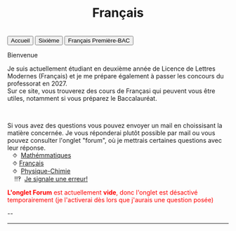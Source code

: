 
<html>
 <title>Mathématiques</title>
 <head>
    <meta charset="utf-8"/>
    <link href="style.css" rel="stylesheet" type="text/css"/>
    <meta name="viewport" content="width=device-width, initial-scale=1">
    <link rel="stylesheet" href="https://www.w3schools.com/w3css/4/w3.css">
    <meta name="viewport" content="width=device-width, initial-scale=1" />
    <link rel="stylesheet" href="https://www.w3schools.com/w3css/4/w3.css" />
    <script src="s.js" data-import=""></script>
 </head>
 <body onload="body()">
 <center><h1 id="h1">Français</h1></center>
 <br>
 <div class="w3-container">
  
 </div>

 <div class="w3-bar w3-black">
  <button class="w3-bar-item w3-button" onclick="openCity('Ac')">Accueil</button>
  <button class="w3-bar-item w3-button" onclick="openCity('Six')">Sixième</button>
  <!--<button class="w3-bar-item w3-button" onclick="openCity('Cinq')">Cinquième</button>
  <button class="w3-bar-item w3-button" onclick="openCity('Quatre')">Quatrième</button>
  <button class="w3-bar-item w3-button" onclick="openCity('Trois')">Troisième</button>
  <button class="w3-bar-item w3-button" onclick="openCity('Seconde')">Seconde</button>-->
  <button class="w3-bar-item w3-button" onclick="openCity('Français')">Français Première-BAC</button>
  <!--<button class="w3-bar-item w3-button" onclick="openCity('Forum')">Forum</button>-->
 </div>
 <div id="Ac" class="w3-container city">
  <p id="para2">Bienvenue</p>
  <p id="para3">Je suis actuellement étudiant en deuxième année de Licence de Lettres Modernes (Français) et je me prépare également à passer les concours du professorat en 2027.<br>Sur ce site, vous trouverez des cours de Françasi qui peuvent vous être utiles, notamment si vous préparez le Baccalauréat. </p>
  
  <br>
   <div id="center">
      <p id="para33">Si vous avez des questions vous pouvez envoyer un mail en choissisant la matière concernée. Je vous réponderai plutôt possible par mail ou vous pouvez consulter l'onglet "forum", où je mettrais certaines questions avec leur réponse. 
       <br>&nbsp;&nbsp;&nbsp;⯑ &nbsp;<a title="Question" href="mailto:ozcelebialican2005@gmail.com?subject=J'ai une question%5BMat%5D&body=Ma%20question%20se%20porte%20sur%20les%20mathématiques%20(ne%20changez%20pas%20l'objet%20du%20mail).">Mathémmatiques</a>
       <br>&nbsp;&nbsp;&nbsp;⯑&nbsp;<a title="Question" href="mailto:ozcelebialican2005@gmail.com?subject=J'ai une question%5BFR%5D&body=Ma%20question%20se%20porte%20sur%20le%20français%20 (ne%20changez%20pas%20l'objet%20du%20mail).">Français</a>
       <br>&nbsp;&nbsp;&nbsp;⯑ &nbsp;<a title="Question" href="mailto:ozcelebialican2005@gmail.com?subject=J'ai une question%5BP-C%5D&body=Ma%20question%20se%20porte%20sur%20les%20Physique-Chimie%20(ne%20changez%20pas%20l'objet%20du%20mail).">Physique-Chimie</a>
       <br> &nbsp;&nbsp;&nbsp; ‼‽ &nbsp;<a title="Signaler une erreur" href="mailto:ozcelebialican2005@gmail.com?subject=%5BErreur%5D&body=
       (ne%20changez%20pas%20l'objet%20du%20mail).%0ADans%20l'onglet:%0ANom%20du%20fichier:%0AErreur:">Je signale une erreur!</a>
     </p></div>
     <p><font style="color:red"><b>L'onglet Forum</b> est actuellement <b>vide</b>, donc l'onglet est désactivé temporairement (je l'activerai dès lors que j'aurais une question posée)</font></p>
     <p>--</p> 
    <hr>
   </div>

   
 <div id="Six" class="w3-container city" style="display:none">
   <p id="para1">Sixième</p>
  <!-- <p id="para3"><a href="mat/6e/Programme_6.pdf" dowload="" target="_blank"><font style="color:#0000FF;"><u> Programme de l'année</u></font> </a>et<a href="mat/6e/Edt.pdf" dowload="" target="_blank"><font style="color:#0000FF;"><u> Cahier de texte</u></font></a> </p>
    <p id="para6">📁 Chapitre 1:</p>
      <ul>
        <li><a href="mat/6e/Chp1/    " dowload="" target="_blank"><p id="para4">📄   </p></a></li>
        <li><a href="mat/6e/Chp1/    " dowload="" target="_blank"><p id="para4">📄   TD-</p></a></li>
        <li><a href="mat/6e/Chp1/    " dowload="" target="_blank"><p id="para4">📄   Correction-TD-</p></a></li>
        <li><a href="mat/6e/Chp1/    " dowload="" target="_blank"><p id="para4">📄   </p></a></li>
    </ul>
    <p id="para6">📁 Chapitre 2:</p>
     <ul>
        <li><a href="mat/6e/Chp1/    " dowload="" target="_blank"><p id="para4">📄   </p></a></li>
        <li><a href="mat/6e/Chp1/    " dowload="" target="_blank"><p id="para4">📄   TD-</p></a></li>
        <li><a href="mat/6e/Chp1/    " dowload="" target="_blank"><p id="para4">📄   Correction-TD-</p></a></li>
        <li><a href="mat/6e/Chp1/    " dowload="" target="_blank"><p id="para4">📄   </p></a></li>
    </ul>-->
   <hr> 
  </div>
<!--
 <div id="Cinq" class="w3-container city" style="display:none"> 
   <p id="para1">Cinquième</p>
   <p id="para3"><a href="mat/5e/Programme_5.pdf" dowload="" target="_blank"><font style="color:#0000FF;"><u> Programme de l'année</u></font> </a>et<a href="mat/5e/Edt.pdf" dowload="" target="_blank"><font style="color:#0000FF;"><u> Cahier de texte</u></font> </a></p>
   <p id="para6">📁 Chapitre 1:</p>
     <ul>
        <li><a href="mat/5e/Chp1/    " dowload="" target="_blank"><p id="para4">📄   </p></a></li>
       <li><a href="mat/5e/Chp1/    " dowload="" target="_blank"><p id="para4">📄   TD-</p></a></li>
        <li><a href="mat/5e/Chp1/    " dowload="" target="_blank"><p id="para4">📄   Correction-TD-</p></a></li>
       <li><a href="mat/5e/Chp1/    " dowload="" target="_blank"><p id="para4">📄   </p></a></li>
     </ul>
   <hr>
 </div>

 <div id="Quatre" class="w3-container city" style="display:none">
   <p id="para1">Quatrième</p>
   <p id="para3"><a href="mat/4e/Programme_4.pdf" dowload="" target="_blank"><font style="color:#0000FF;"><u> Programme de l'année</u></font></a> et<a href="mat/4e/Edt.pdf" dowload="" target="_blank"><font style="color:#0000FF;"><u> Cahier de texte</u></font></a> </p>
    <p id="para6">📁 Chapitre 1:</p>
     <ul>
        <li><a href="mat/4e/Chp1/    " dowload="" target="_blank"><p id="para4">📄   </p></a></li>
       <li><a href="mat/4e/Chp1/    " dowload="" target="_blank"><p id="para4">📄   TD-</p></a></li>
       <li><a href="mat/4e/Chp1/    " dowload="" target="_blank"><p id="para4">📄   Correction-TD-</p></a></li>
       <li><a href="mat/4e/Chp1/    " dowload="" target="_blank"><p id="para4">📄   </p></a></li>
     </ul>
   <hr>
 </div>

 <div id="Tois" class="w3-container city" style="display:none">
   <p id="para1">Troisième</p>
   <p id="para3"><a href="mat/6e/Programme_3.pdf" dowload="" target="_blank"><font style="color:#0000FF;"><u> Programme de l'année</u></font></a> et<a href="mat/3e/Edt.pdf" dowload="" target="_blank"><font style="color:#0000FF;"><u> Cahier de texte</u></font></a> </p>
   <p id="para6">📁 Chapitre 1:</p>
     <ul>
       <li><a href="mat/3e/Chp1/    " dowload="" target="_blank"><p id="para4">📄   </p></a></li>
       <li><a href="mat/3e/Chp1/    " dowload="" target="_blank"><p id="para4">📄   TD-</p></a></li>
       <li><a href="mat/3e/Chp1/    " dowload="" target="_blank"><p id="para4">📄   Correction-TD-</p></a></li>
       <li><a href="mat/3e/Chp1/    " dowload="" target="_blank"><p id="para4">📄   </p></a></li>
   </ul>
   <hr>
 </div>

 <div id="Seconde" class="w3-container city" style="display:none">
   <p id="para1">Seconde</p>
   <p id="para3"><a href="mat/2nde/Programme_2.pdf" dowload="" target="_blank"><font style="color:#0000FF;"><u> Programme de l'année</u></font>  </a>et<a href="mat/2nde/Edt.pdf" dowload="" target="_blank"><font style="color:#0000FF;"><u> Cahier de texte</u></font></a> </p>
   <p id="para6">📁 Chapitre 1:</p>
     <ul>
       <li><a href="mat/2nde/Chp1/    " dowload="" target="_blank"><p id="para4">📄   </p></a></li>
       <li><a href="mat/2nde/Chp1/    " dowload="" target="_blank"><p id="para4">📄   TD-</p></a></li>
       <li><a href="mat/2nde/Chp1/    " dowload="" target="_blank"><p id="para4">📄   Correction-TD-</p></a></li>
       <li><a href="mat/2nde/Chp1/    " dowload="" target="_blank"><p id="para4">📄   </p></a></li>
    </ul>
   <hr>
 </div>-->

 <div id="Français" class="w3-container city" style="display:none"> <div class="w3-container">
   <center><p id="para1">Français- Première - BAC</p></center>
   <div id="center">
   <p id="para33" style="border: 1px solid black; padding: 10px;"> <font style="color:#FF10FF;">⨝</font>Je vous conseille vivement utiliser <a href="https://cnrtl.fr/definition/" target="_blank"><font style="color:#0000FF;"><u>CNRTL</u></font></a>, un dictionnaire en ligne (une référence de pluparts des professeurs) ou si vous ne vous maîtrisez pas la langue française :<a href="https://www.wordreference.com/fr/" target="Fenêtre définie"><font style="color:#0000FF;"><u>WordReference</u></font></a>
   <br><font style="color:#0CF0FF;"> ⨝</font> Vous avez, dans les fichier ci-dessus, certaines questions (signalées par "¿" en début des questions).<br>Je vous invite à réfléchir à ses questions qui peuvent être très utiles pour la compréhension de certains passages ou pour une dissertation.
   <br><font style="color:#8C62F0;"> ⨝</font> Vous pouvez, si vous voulez, m'envoyer un plan de dissertation (ou rédigée toute entière) ou une explication de texte (rédigée ou pas) que vous avez faits, afin que je puisse vous donner quelques conseilles. (Cela ne serait pas une "correction" d'un professeur, bien évidement). <a title="Correction" href="mailto:ozcelebialican2005@gmail.com?subject=Dissertation ou Explication de texte%5BFR%5D&body=(ne%20changez%20pas%20l'objet%20du%20mail).%0APréciser%20le%20 Sujet%20s'il%20s'agit%20d'une%20dissertation:%0A%0AS'il%20s'agit%20d'une%20Explication d'un%20texte%20préciser%20le%20 titre%20 de %20l'œuvre%20 associée%20 et %20le %20 numéro(1,2,3,4,5):">Cliquez <font style="color:#0000FF;"><u>ici</u></font> pour envoyer votre travail. </a>
   <br><font style="color:#FF9909;">⨝ ⨝</font> S pour "Séance"</p></div>
   <p id="para4"><a href="https://www.tv5monde.com/tv/video/94520-7-jours-semaine-de-la-langue-francaise-et-de-la-francophonie">Parlons franc: Tv5Monde- 7jours, Semaine de la langue française et la francophonie (Voir à partir de 10min17s)</a></p>
   <p id="para4"><a href="https://23tr-an05.github.io/liman/">Les livres au programme de Français en <u><font style="color:#0000  FF;">langues étrangères</font></u></a></p>
   <button onclick="myFunction('Demo02')" class="w3-button w3-block w3-white w3-left-align"><p id="para2">📚- Programme officiel- Français pour  2025-2026</p></button>
     <div id="Demo02" class="w3-hide w3-container w3-light-grey">  
    <ul>
        <li><a href="fr/1re/2025-2026-G.pdf" dowload="" target="_blank"><p id="para4">Les œuvres au programme de Première Générale 2025-2026</p></a></li>
        <li><p id="para4"><a href="fr/1re/2025-2026-T.pdf" dowload="" target="_blank">Les œuvres au programme de Première Technologique 2025-2026</a></p></li> 
    </ul></div>
    <button onclick="myFunction('Demo11')" class="w3-button w3-block w3-white w3-left-align"><p id="para2">📘-Arthur RIMBAUD, <i>Cahier de Douai</i></p></button>
      <div id="Demo11" class="w3-hide w3-container w3-light-grey"> 
        <ul>
            <li><a href="fr/1re/Douai/Rimbaud-Cahier_de_Douai.pdf" dowload="" target="_blank"><p id="para4">📜   Présentation de l'œuvre-S1</p></a></li>
            <!--<li><a href="fr/" dowland="" target="_blank"><p id="para4">📜   Biographie de l'auteur-S2</p></a></li>-->
            <!--<li><a href="fr/" dowland="" target="_blank"><p id="para4">📜   Structure de l'œuvre-S3</p></a></li> -->
            <!--<li><a href="fr/" dowland="" target="_blank"><p id="para4">📜   Quelques citations-S4</p></a></li> -->
            <li><p id="para4">📑  Explications de texte </p><ol type="A">
                    <li><a href="fr/1re/Douai/Explication_de_texte-1-Cahier_de_Douai.pdf" dowload="" target="_blank"><p id="para4">Explication de texte 1 : Vénus Anadyomène</p></a>                  <a href="fr/1re/Douai/Explication_de_texte-1-Cahier_de_Douai-correction.pdf" dowload="" target="_blank"><p id="para4">Correction</p></a></li>
                   <li><a href="fr/1re/Douai/Explication_de_texte-2-Cahier_de_Douai.pdf" dowload="" target="_blank"><p id="para4">Explication de texte 2 :Le Mal</p></a></li>
                   <li><a href="fr/1re/Douai/Explication_de_texte-3-Cahier_de_Douai.pdf" dowload="" target="_blank"><p id="para4">Explication de texte 3 :Le Dormeur du val </p></a></li>
                   <li><a href="fr/1re/Douai/Explication_de_texte-4-Cahier_de_Douai.pdf" dowload="" target="_blank"><p id="para4">Explication de texte 4 : La Maline </p></a></li>
                   <li><a href="fr/1re/Douai/Explication_de_texte-5-Cahier_de_Douai.pdf" dowload="" target="_blank"><p id="para4">Explication de texte 5 : Rêvé pour l'hiver </p></a></li>
               </ol></li> 
        </ul>  </div> 
    <button onclick="myFunction('Demo32')" class="w3-button w3-block w3-white w3-left-align"><p id="para2">📗-Abbé Prévost, <i>Manon Lescaut</i></p></button>
      <div id="Demo32" class="w3-hide w3-container w3-light-grey"> 
          <ul>
            <li><a href="fr/1re/Lescaut/Abbé_Prevost-Manon_Lescaut.pdf" dowload="" target="_blank"><p id="para4">📜   Présentation de Parcours-S1</p></a></li>
            <!--<li><a href="fr/1re/Lescaut/ .pdf" dowload=""><p id="para4" target="_blank">📜   Présentation de l'œuvre-S2</p></a></li>
            <li><a href="fr/1re/Lescaut/Structure-Manon_Lescaut.pdf" dowload="" target="_blank"><p id="para4">📜   Structure de l'œuvre-S3 </p></a></li>-->
            <li><a href="fr/1re/Lescaut/Cit-Manon_Lescaut.pdf" dowload="" target="_blank"><p id="para4">📜   Quelques citations -S4</p></a></li>
            <li><p id="para4">📑  Explications de texte </p><ol type="A">
                   <li><a href="fr/1re/Lescaut/Explication_de_texte-1-Manon_Lescaut.pdf" dowload="" target="_blank"><p id="para4">Explication de texte 1 : Les retrouvailles au parloir de Saint-Sulpice </p></a></li>
                   <li><a href="fr/1re/Lescaut/Explication_de_texte-2-Manon_Lescaut.pdf" dowload="" target="_blank"><p id="para4">Explication de texte 2 : L'évasion de Saint-Lazar</p></a></li>
                   <li><a href="fr/1re/Lescaut/Explication_de_texte-3-Manon_Lescaut.pdf" dowload="" target="_blank"><p id="para4">Explication de texte 3 : La mort et l'enterrement de Manon</p></a></li>
                   <!--<li><a href="fr/1re" dowload="" target="_blank"><p id="para4">Explication de texte 4 :  </p></a></li>
                   <li><a href="fr/1re" dowload="" target="_blank"><p id="para4">Explication de texte 5 :  </p></a></li>-->
               </ol></li> 
         </ul> </div>
    <button onclick="myFunction('Demo31')" class="w3-button w3-block w3-white w3-left-align"><p id="para2">📗-Honoré de Balzac, <i>La Peau de chagrin</i></p></button>
      <div id="Demo31" class="w3-hide w3-container w3-light-grey">
         <ul>
            <li><a href="fr/1re/Chagrin/Honore_de_Balzac-La_Peau_de_chagrin.pdf"  dowload="" target="_blank"><p id="para4">📜  Présentation de Parcours-S1</p></a></li>
            <!--<li><a href="fr/ .pdf" dowload="" target="_blank"><p id="para4">📜   Présentation de l'œuvre-S2</p></a></li>-->
            <!--<li><a href="fr/" dowland="" target="_blank"><p id="para4">📜   Structure de l'œuvre-S3</p></a></li> -->
            <!--<li><a href="fr/" dowland="" target="_blank"><p id="para4">📜   Quelques citations-S4</p></a></li> -->
         </ul> </Div>
      <button onclick="myFunction('Demo21')" class="w3-button w3-block w3-white w3-left-align"><p id="para2">📙-Olympe de Gouges,<br> <i>La Déclaration des droits de la femme et de la citoyenne</i></p></button>
        <div id="Demo21" class="w3-hide w3-container w3-light-grey"> 
          <ul>
             <li><a href="fr/1re/DDFC/Olympes_de_Gouges-DDFC.pdf" dowload="" target="_blank"><p id="para4">📜  Présentation de Parcours-S1</p></a></li>
             <!--<li><a href="fr/ .pdf" dowload="" target="_blank"><p id="para4">Présentation de l'œuvre-2</p></a></li>-->
             <li><a href="fr/1re/DDFC/Structure-DDFC.pdf" dowload="" target="_blank"><p id="para4">📜  Structure de l'œuvre-S3 </p></a></li>
             <li><a href="fr/1re/DDFC/Cit-DDFC.pdf" dowload="" target="_blank"><p id="para4">📜Quelques citations-S4</p></a></li>
             <li><p id="para4">📑  Explications de texte </p><ol type="A">
                    <li><a href="fr/1re/DDFC/Explication_de_texte-1-DDFC.pdf" dowload="" target="_blank"><p id="para4">Explication de texte 1 : Exhortation aux hommes </p></a></li>
                   <li><a href="fr/1re/DDFC/Explication_de_texte-2-DDFC.pdf" dowload="" target="_blank"><p id="para4">Explication de texte 2 : Préambule</p></a></li>
                   <li><a href="fr/1re/DDFC/Explication_de_texte-3-DDFC.pdf" dowload="" target="_blank"><p id="para4">Explication de texte 3 : Postambule </p></a></li>
                   <li><a href="fr/1re/DDFC/Explication_de_texte-4-DDFC.pdf" dowload="" target="_blank"><p id="para4">Explication de texte 4 :  Théroigne de Méricourt, Discours prononcé à la Société fraternelle des minimes, (1792)</p></a></li>
                   <li><a href="fr/1re/DDFC/Explication_de_texte-5-DDFC.pdf" dowload="" target="_blank"><p id="para4">Explication de texte 5 : Annie Ernaux, <i>La femme gelée </i> </p></a></li>
               </ol></li> 
             <li><a href="fr" dowload="" terget="_blank"><p id="para4">Les questions de grammaire</p></a></li>
             <li> <p id="para4">Je vous ajoute un document complémentaire qui est fait pour une classe UPE2A qui reprend la contexte historique:  <a href="fr/1re/DDFC/Revolution_française.pdf" dowload="" target="_blank"><u>Révolution française</u></a>  et la       <a href="fr/1re/DDFC/fiche-R_F.pdf" dowload="" target="_blank"><u>fiche de l'activité 2</u></a> </p></li>     
         </ul>
        </div>
       <!--<button onclick="myFunction('Demo43')" class="w3-button w3-block w3-white w3-left-align"><p id="para2">📕- Pierre Corneille, <i>Le Menteur</i></p></button>
        <div id="Demo43" class="w3-hide w3-container w3-light-grey"> -->
       <p id="para2">📕- Pierre Corneille, <i>Le Menteur</i></p>
        <ul>
            <!--<li><a href="fr/ " dowland="" target="_blank"><p id="para4">📜 Théâtre Classique  -  S0 </p></a></li>-->
            <li><a href="fr/1re/Menteur/Corneille-Le_Menteur-Parcours.pdf" dowload="" target="_blank"><p id="para4">📜   Présentation de l'œuvre-S1</p></a></li>
            <!--<li><a href="fr/" dowland="" target="_blank"><p id="para4">📜   Biographie de l'auteur-S2</p></a></li>-->
            <!--<li><a href="fr/" dowland="" target="_blank"><p id="para4">📜   Structure de l'œuvre-S3</p></a></li> -->
            <!--<li><a href="fr/" dowland="" target="_blank"><p id="para4">📜   Quelques citations-S4</p></a></li> -->
            <!--<li><p id="para4">📑  Explications de texte </p><ol type="A">
                   <li><a href="fr/1re/Menteur/Explication_de_texte-1-Le_Menteur.pdf" dowload="" target="_blank"><p id="para4">Explication de texte 1 : Acte I, scène 3  </p></a></li>
                   <li><a href="fr/1re/Menteur/Explication_de_texte-2-Le_Menteur.pdf  " dowload="" target="_blank"><p id="para4">Explication de texte 2 :  </p></a></li>
                   <li><a href="fr/1re/Menteur/Explication_de_texte-3-Le_Menteur.pdf  " dowload="" target="_blank"><p id="para4">Explication de texte 3 :  </p></a></li>
                   <li><a href="fr/1re/Menteur/Explication_de_texte-4-Le_Menteur.pdf  " dowload="" target="_blank"><p id="para4">Explication de texte 4 :  </p></a></li>
                   <li><a href="fr/1re/Menteur/Explication_de_texte-5-Le_Menteur.pdf  " dowload="" target="_blank"><p id="para4">Explication de texte 5 :  </p></a></li>
               </ol></li> -->
        </ul> 
      <button onclick="myFunction('Demo42')" class="w3-button w3-block w3-white w3-left-align"><p id="para2">📕- Alfred de Musset, <i>On ne badine pas avec l'amour</i></p></button>
        <div id="Demo42" class="w3-hide w3-container w3-light-grey">   
         <ul>
            <li><a href="fr/1re/Amour/Musset-on_ne_badine_pas_avec_amour-Parcours.pdf   " dowload="" target="_blank"><p id="para4">📜   Présentation de l'œuvre-S1</p></a></li>
            <!--<li><a href="fr/" dowland="" target="_blank"><p id="para4">📜   Biographie de l'auteur-2</p></a></li>-->
            <!--<li><a href="fr/" dowland="" target="_blank"><p id="para4">📜   Structure de l'œuvre-S3</p></a></li> -->
            <!--<li><a href="fr/" dowland="" target="_blank"><p id="para4">📜   Quelques citations-S4</p></a></li> -->
            <li><p id="para4">📑  Explications de texte </p><ol type="A">
                   <li><a href="fr/1re/Amour/Explication_de_texte-1-On_ne_badine_pas_avec_l_amour.pdf" dowload="" target="_blank"><p id="para4">Explication de texte 1 : Acte I, Scène 2  </p></a></li>
                   <li><a href="fr/1re/Amour/Explication_de_texte-2-On_ne_badine_pas_avec_l_amour.pdf  " dowload="" target="_blank"><p id="para4">Explication de texte 2 : Acte II, scène 1 </p></a></li>
                   <li><a href="fr/1re/Amour/Explication_de_texte-3-On_ne_badine_pas_avec_l_amour.pdf  " dowload="" target="_blank"><p id="para4">Explication de texte 3 : Acte II, scène 5 </p></a></li>
                   <li><a href="fr/1re/Amour/Explication_de_texte-4-On_ne_badine_pas_avec_l_amour.pdf  " dowload="" target="_blank"><p id="para4">Explication de texte 4 : Acte III, scène 3  </p></a></li>
                   <li><a href="fr/1re/Amour/Explication_de_texte-5-On_ne_badine_pas_avec_l_amour.pdf  " dowload="" target="_blank"><p id="para4">Explication de texte 5 : Acte III, scène 8  </p></a></li>
            </ol></li> 
        </ul> </div>
        <!--<button onclick="myFunction('Demo41')" class="w3-button w3-block w3-white w3-left-align"><p id="para2">📕- Nathalie Sarraute, <i>Pour un oui ou pour un non</i></p></button>
        <div id="Demo41" class="w3-hide w3-container w3-light-grey"> -->  
        <p id="para2">📕- Nathalie Sarraute, <i>Pour un oui ou pour un non</i></p>
        <ul>
            <li><a href="fr/1re/oui-non/Nathalie_Sarraute-Pour_un_oui_pour_un_non-Parcours.pdf" dowload="" target="_blank"><p id="para4">📜   Présentation de l'œuvre-S1</p></a></li>
            <!--<li><a href="fr/" dowland="" target="_blank"><p id="para4">📜   Biographie de l'auteur-2</p></a></li>--
            !--<li><a href="fr/" dowland="" target="_blank"><p id="para4">📜   Structure de l'œuvre-S3</p></a></li> --
            !--<li><a href="fr/" dowland="" target="_blank"><p id="para4">📜   Quelques citations-S4</p></a></li> --
            !--<li><p id="para4">📑  Explications de texte </p><ol type="A">
                   <li><a href="fr/1re/oui-non/Explication_de_texte-1-Pour_un_oui_ou_pour_un_non.pdf" dowload="" target="_blank"><p id="para4">Explication de texte 1 :  </p></a></li>
                   <li><a href="fr/1re/oui-non/Explication_de_texte-2-Pour_un_oui_ou_pour_un_non.pdf" dowload="" target="_blank"><p id="para4">Explication de texte 2 :  </p></a></li>
                   <li><a href="fr/1re/oui-non/Explication_de_texte-3-Pour_un_oui_ou_pour_un_non.pdf" dowload="" target="_blank"><p id="para4">Explication de texte 3 :  </p></a></li>
                   <li><a href="fr/1re/oui-non/Explication_de_texte-4-Pour_un_oui_ou_pour_un_non.pdf" dowload="" target="_blank"><p id="para4">Explication de texte 4 :  </p></a></li>
                   <li><a href="fr/1re/oui-non/Explication_de_texte-5-Pour_un_oui_ou_pour_un_non.pdf" dowload="" target="_blank"><p id="para4">Explication de texte 5 :  </p></a></li>
               </ol></li> -->
        </ul></div>
    <!--<button onclick="myFunction('Demo21')" class="w3-button w3-block w3-white w3-left-align"><p id="para2">📙-Étienne de La Boétie,<br> <i>Discours de la servitude volontaire</i></p></button>
        <div id="Demo21" class="w3-hide w3-container w3-light-grey"> 
          <ul>
             <li><a href="fr/1re/" dowload="" target="_blank"><p id="para4">📜  Présentation de Parcours-S1</p></a></li>
             !--<li><a href="fr/ .pdf" dowload="" target="_blank"><p id="para4">Présentation de l'œuvre-2</p></a></li>--
             <li><a href="fr/1re/" dowload="" target="_blank"><p id="para4">📜  Structure de l'œuvre-S3 </p></a></li>
             <li><a href="fr/1re/" dowload="" target="_blank"><p id="para4">📜Quelques citations-S4</p></a></li>
             <li><p id="para4">📑  Explications de texte </p><ol type="A">
                    <li><a href="fr/1re/" dowload="" target="_blank"><p id="para4">Explication de texte 1 : </p></a></li>
                   <li><a href="fr/1re/" dowload="" target="_blank"><p id="para4">Explication de texte 2 : </p></a></li>
                   <li><a href="fr/1re/" dowload="" target="_blank"><p id="para4">Explication de texte 3 : </p></a></li>
                   <li><a href="fr/1re/" dowload="" target="_blank"><p id="para4">Explication de texte 4 :  </p></a></li>
                   <li><a href="fr/1re/" dowload="" target="_blank"><p id="para4">Explication de texte 5 :  </p></a></li>
               </ol></li>      
         </ul>
    </div>
   <button onclick="myFunction('Demo22')" class="w3-button w3-block w3-white w3-left-align"><p id="para2">📙-Bernard Le Bouyer de Fontenelle,<br> <i>Entretiens sur la pluralité des mondes</i></p></button>
        <div id="Demo22" class="w3-hide w3-container w3-light-grey"> 
          <ul>
             <li><a href="fr/1re/" dowload="" target="_blank"><p id="para4">📜  Présentation de Parcours-S1</p></a></li>
             !--<li><a href="fr/ .pdf" dowload="" target="_blank"><p id="para4">Présentation de l'œuvre-2</p></a></li>--
             <li><a href="fr/1re/" dowload="" target="_blank"><p id="para4">📜  Structure de l'œuvre-S3 </p></a></li>
             <li><a href="fr/1re/" dowload="" target="_blank"><p id="para4">📜Quelques citations-S4</p></a></li>
             <li><p id="para4">📑  Explications de texte </p><ol type="A">
                    <li><a href="fr/1re/" dowload="" target="_blank"><p id="para4">Explication de texte 1 : </p></a></li>
                   <li><a href="fr/1re/" dowload="" target="_blank"><p id="para4">Explication de texte 2 : </p></a></li>
                   <li><a href="fr/1re/" dowload="" target="_blank"><p id="para4">Explication de texte 3 : </p></a></li>
                   <li><a href="fr/1re/" dowload="" target="_blank"><p id="para4">Explication de texte 4 :  </p></a></li>
                   <li><a href="fr/1re/" dowload="" target="_blank"><p id="para4">Explication de texte 5 :  </p></a></li>
               </ol></li>      
         </ul>
    </div>
    <button onclick="myFunction('Demo23')" class="w3-button w3-block w3-white w3-left-align"><p id="para2">📙-Françoise de Graffigny,<br> <i>Lettres d'une Péruvienne</i></p></button>
        <div id="Demo23" class="w3-hide w3-container w3-light-grey"> 
          <ul>
             <li><a href="fr/1re/" dowload="" target="_blank"><p id="para4">📜  Présentation de Parcours-S1</p></a></li>
             !--<li><a href="fr/ .pdf" dowload="" target="_blank"><p id="para4">Présentation de l'œuvre-2</p></a></li>--
             <li><a href="fr/1re/" dowload="" target="_blank"><p id="para4">📜  Structure de l'œuvre-S3 </p></a></li>
             <li><a href="fr/1re/" dowload="" target="_blank"><p id="para4">📜Quelques citations-S4</p></a></li>
             <li><p id="para4">📑  Explications de texte </p><ol type="A">
                    <li><a href="fr/1re/" dowload="" target="_blank"><p id="para4">Explication de texte 1 : Lettre </p></a></li>
                   <li><a href="fr/1re/" dowload="" target="_blank"><p id="para4">Explication de texte 2 : Lettre </p></a></li>
                   <li><a href="fr/1re/" dowload="" target="_blank"><p id="para4">Explication de texte 3 : Lettre </p></a></li>
                   <li><a href="fr/1re/" dowload="" target="_blank"><p id="para4">Explication de texte 4 :  Lettre </p></a></li>
                   <li><a href="fr/1re/" dowload="" target="_blank"><p id="para4">Explication de texte 5 :  Lettre </p></a></li>
               </ol></li>      
         </ul>
   </div>-->
   <button onclick="myFunction('Demo01')" class="w3-button w3-block w3-white w3-left-align"><p id="para2">🗂-Sujets de dissertation</p></button>
     <div id="Demo01" class="w3-hide w3-container w3-light-grey">    
            <ul>
            <li><a href="fr/1re/Douai/Dis-Cahier_de_Douai.pdf" dowland="" target="_blank"><p id="para4">🖋️Arthur RIMBAUD, <i> Cahier de Douai</i></p></a></li>
            <li><a href="fr/1re/Chagrin/Dis-Peau_de_chagrin.pdf" dowland="" target="_blank"><p id="para4">🖋️Honoré de Balzac, <i>La Peau de chagrin</i></p></a> </li>
            <li><a href="fr/1re/Lescaut/Dis-Manon_Lescaut.pdf" dowland="" target="_blank"><p id="para4">🖋️Abbé Prévost, <i>Manon Lescaut </i></p></a> </li>
            <li><a href="fr/1re/DDFC/Dis-DDFC.pdf" dowland="" target="_blank"><p id="para4">🖋️Olympe de Gouges, <i>Déclaration des droits de la femme et de la citoyenne </i></p></a> </li>
            <li><a href="fr/1re/Amour/Dis-On_ne_badine_pas_avec_l_amour.pdf" target="_blank"><p id="para4">🖋️Alfred de Musset, <i>On ne badine pas avec l'amour </i></p></a> </li>
            <li><a href="fr/1re/Menteur/Dis-Le_Menteur.pdf" target="_blank"><p id="para4">🖋️Corneille, <i>Le Menteur  </i></p></a> </li>
            <li><a href="fr/1re/oui-non/Dis-Pour_un_oui_ou_pour_un_non.pdf" target="_blank"><p id="para4">🖋️Nathalie Sarraute, <i>Pour un oui ou pour un non </i></p></a> </li>
            <li><a href="fr/1re/sujet-de-BAC-2024.pdf" dowland="" target="_blank"><p id="para4">📝Sujets de Bac  de l'épreuve de 2024 </p></a> </li>
         </ul>
      </div>
      <button onclick="myFunction('Demo03')" class="w3-button w3-block w3-white w3-left-align"><p id="para2">🗂-Boîte à outils</p></button>
     <div id="Demo03" class="w3-hide w3-container w3-light-grey">    
            <ul>
            <li><a href="fr/1re/bao/Figures_de_style.pdf" dowland="" target="_blank"><p id="para4">📝Figures de sytle </p></a> </li>
            <!--<li><a href="fr/divers/mot_sens_changé.pdf" dowland="" target="_blank"><p id="para4">📝Vocabulaire de théâtre </p></a> </li>
            <li><a href="fr/divers/mot_sens_changé.pdf" dowland="" target="_blank"><p id="para4">📝Analyse poètique </p></a> </li>-->
         </ul>
      </div>
      <!--<button onclick="myFunction('Demo04)" class="w3-button w3-block w3-white w3-left-align"><p id="para2">🗂-Méthodologie de BAC</p></button>
     <div id="Demo04" class="w3-hide w3-container w3-light-grey">    
            <ul>
            <li><a href="fr/1re/methodo/" dowland="" target="_blank"><p id="para4">📝Méthodologie de <b>Dissertation</b </p></a> </li>
            <li><a href="fr/divers/mot_sens_changé.pdf" dowland="" target="_blank"><p id="para4">📝Méthodologie de <b>Commentaire</b </p></a> </li>
            <li><a href="fr/divers/mot_sens_changé.pdf" dowland="" target="_blank"><p id="para4">📝Méthodologie de <b>Essai</b </p></a> </li>
            <li><a href="fr/divers/mot_sens_changé.pdf" dowland="" target="_blank"><p id="para4">📝Méthodologie de <b>Contraction</b </p></a> </li>
         </ul>
      </div>-->
    <button onclick="myFunction('Demo05')" class="w3-button w3-block w3-white w3-left-align"><p id="para2">🗂-Divers sur la Langue Française</p></button>
     <div id="Demo05" class="w3-hide w3-container w3-light-grey">    
            <ul>
            <li><a href="fr/divers/mot_sens_changé.pdf" dowland="" target="_blank"><p id="para4">📝Quelques mots qui ont vu leur sens changé </p></a> </li>
         </ul>
      </div>
    <hr>
 </div></div>


 <!--<div id="Forum" class="w3-container city" style="display:none">
  <p id="para2">-</p>
  <p>--</p> 
  <hr>
 </div>-->


 <!--hyperlien 
 <a href="fr/                    .pdf" dowload="" target="_blank">   #Français
 <a href="mat/                  .pdf" dowload="" target="_blank">       #Mathématiques 
 -->
 <!--code Demo- Première - 
 0 -  autres 
 1- poèsie 
 2-littérature d'idées
 3- roman
 4- théâtre

 
 -->

 <!--🗂📙📗📘📚📕📔📒📝💻📓🖋️-->

 <script>
 function openCity(cityName) {
  var i;
  var x = document.getElementsByClassName("city");
  for (i = 0; i < x.length; i++) {
    x[i].style.display = "none";  
  }
  document.getElementById(cityName).style.display = "block";  
 }
 </script>
  <script>
 function myFunction(id) {
  var x = document.getElementById(id);
  if (x.className.indexOf("w3-show") == -1) {
    x.className += " w3-show";
    x.previousElementSibling.className = 
    x.previousElementSibling.className.replace("w3-white", "w3-yellow");
  } else { 
    x.className = x.className.replace(" w3-show", "");
    x.previousElementSibling.className = 
    x.previousElementSibling.className.replace("w3-yellow", "w3-white");
  }
 }
 </script>